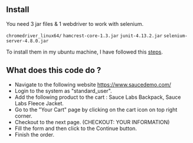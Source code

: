 ## Install

You need 3 jar files & 1 webdriver to work with selenium.

`chromedriver_linux64/`  `hamcrest-core-1.3.jar`  `junit-4.13.2.jar`  `selenium-server-4.8.0.jar`

To install them in my ubuntu machine, I have followed this [steps](https://www.youtube.com/watch?v=MUTBV1RJBiQ&t=321s&ab_channel=RuthraVed).


## What does this code do ? 
- Navigate to the following website https://www.saucedemo.com/
- Login to the system as "standard_user".
- Add the following product to the cart : Sauce Labs Backpack, Sauce Labs Fleece Jacket.
- Go to the "Your Cart" page by clicking on the cart icon on top right corner.
- Checkout to the next page. (CHECKOUT: YOUR INFORMATION)
- Fill the form and then click to the Continue button. 
- Finish the order.

